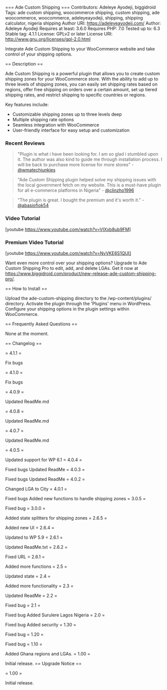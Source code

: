 === Ade Custom Shipping ===
Contributors: Adeleye Ayodeji, biggidroid
Tags: ade custom shipping, woocommerce shipping, custom shipping, ade woocommerce, woocommerce, adeleyeayodeji, shipping, shipping calculator, nigeria shipping
Author URI: https://adeleyeayodeji.com/
Author: Adeleye Ayodeji
Requires at least: 3.6.0
Requires PHP: 7.0
Tested up to: 6.3
Stable tag: 4.1.1
License: GPLv2 or later
License URI: http://www.gnu.org/licenses/gpl-2.0.html

Integrate Ade Custom Shipping to your WooCommerce website and take control of your shipping options.

== Description ==

Ade Custom Shipping is a powerful plugin that allows you to create custom shipping zones for your WooCommerce store. With the ability to add up to three levels of shipping zones, you can easily set shipping rates based on regions, offer free shipping on orders over a certain amount, set up tiered shipping rates, and restrict shipping to specific countries or regions.

Key features include:

- Customizable shipping zones up to three levels deep
- Multiple shipping rate options
- Seamless integration with WooCommerce
- User-friendly interface for easy setup and customization

### Recent Reviews

> "Plugin is what i have been looking for. I am so glad i stumbled upon it. The author was also kind to guide me through installation process. I will be back to purchase more license for more stores" - <a href="https://wordpress.org/support/topic/best-plugin-for-nigeria-location/">@wmatechjunkies</a>

> "Ade Custom Shipping plugin helped solve my shipping issues with the local government fetch on my website. This is a must-have plugin for all e-commerce platforms in Nigeria" - <a href="https://wordpress.org/support/topic/highly-recommended-plugin-34/">@clinzho1996</a>

> "The plugin is great. I bought the premium and it's worth it." - <a href="https://wordpress.org/support/topic/nice-plugin-4946/">@abasiofiok54</a>

### Video Tutorial

[youtube https://www.youtube.com/watch?v=VIXxb8ub9FM]

### Premium Video Tutorial

[youtube https://www.youtube.com/watch?v=NvVKE6S1QUI]

Want even more control over your shipping options? Upgrade to Ade Custom Shipping Pro to edit, add, and delete LGAs. Get it now at <a href="https://www.biggidroid.com/product/new-release-ade-custom-shipping-pro/">https://www.biggidroid.com/product/new-release-ade-custom-shipping-pro/</a>.

== How to Install ==

Upload the ade-custom-shipping directory to the /wp-content/plugins/ directory.
Activate the plugin through the 'Plugins' menu in WordPress.
Configure your shipping options in the plugin settings within WooCommerce.

== Frequently Asked Questions ==

None at the moment.

== Changelog ==

= 4.1.1 =

Fix bugs

= 4.1.0 =

Fix bugs

= 4.0.9 =

Updated ReadMe.md

= 4.0.8 =

Updated ReadMe.md

= 4.0.7 =

Updated ReadMe.md

= 4.0.5 =

Updated support for WP 6.1
= 4.0.4 =

Fixed bugs
Updated ReadMe
= 4.0.3 =

Fixed bugs
Updated ReadMe
= 4.0.2 =

Changed LGA to City
= 4.0.1 =

Fixed bugs
Added new functions to handle shipping zones
= 3.0.5 =

Fixed bug
= 3.0.0 =

Added state splitters for shipping zones
= 2.6.5 =

Added new UI
= 2.6.4 =

Updated to WP 5.9
= 2.6.1 =

Updated ReadMe.txt
= 2.6.2 =

Fixed URL
= 2.6.1 =

Added more functions
= 2.5 =

Updated state
= 2.4 =

Added more functionality
= 2.3 =

Updated ReadMe
= 2.2 =

Fixed bug
= 2.1 =

Fixed bug
Added Surulere Lagos Nigeria
= 2.0 =

Fixed bug
Added security
= 1.30 =

Fixed bug
= 1.20 =

Fixed bug
= 1.10 =

Added Ghana regions and LGAs.
= 1.00 =

Initial release.
== Upgrade Notice ==

= 1.00 =

Initial release.
